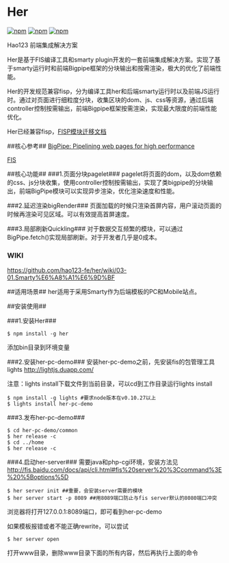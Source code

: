 Her
===
[![npm](https://img.shields.io/npm/v/her.svg?style=flat-square)](https://www.npmjs.com/package/her)
[![npm](https://img.shields.io/npm/dm/her.svg?style=flat-square)](https://www.npmjs.com/package/her)
[![npm](https://img.shields.io/npm/l/her.svg?style=flat-square)](https://www.npmjs.com/package/her)

Hao123 前端集成解决方案

Her是基于FIS编译工具和smarty plugin开发的一套前端集成解决方案。实现了基于smarty运行时和前端Bigpipe框架的分块输出和按需渲染，极大的优化了前端性能。

Her的开发规范兼容fisp，分为编译工具her和后端smarty运行时以及前端JS运行时。通过对页面进行细粒度分块，收集区块的dom、js、css等资源，通过后端controller控制按需输出，前端Bigpipe框架按需渲染，实现最大限度的前端性能优化。

Her已经兼容fisp，[FISP模块迁移文档](https://github.com/hao123-dev/her-preprocessor-fispadaptor)

##核心参考##
[BigPipe: Pipelining web pages for high performance](https://www.facebook.com/notes/facebook-engineering/bigpipe-pipelining-web-pages-for-high-performance/389414033919)

[FIS](http://fis.baidu.com/)

##核心功能##
###1.页面分块pagelet###
pagelet将页面的dom，以及dom依赖的css、js分块收集，使用controller控制按需输出，实现了类bigpipe的分块输出，前端BigPipe模块可以实现异步渲染，优化渲染速度和性能。

###2.延迟渲染bigRender###
页面加载的时候只渲染首屏内容，用户滚动页面的时候再渲染可见区域。可以有效提高首屏速度。

###3.局部刷新Quickling###
对于数据交互频繁的模块，可以通过BigPipe.fetch()实现局部刷新。对于开发者几乎是0成本。
### WIKI ###
https://github.com/hao123-fe/her/wiki/03-01.Smarty%E6%A8%A1%E6%9D%BF

##适用场景##
her适用于采用Smarty作为后端模板的PC和Mobile站点。

##安装使用##

###1.安装Her###
```
$ npm install -g her
```
添加bin目录到环境变量

###2.安装her-pc-demo###
安装her-pc-demo之前，先安装fis的包管理工具lights http://lightjs.duapp.com/

注意：lights install下载文件到当前目录，可以cd到工作目录运行lights install

```
$ npm install -g lights #要求node版本在v0.10.27以上
$ lights install her-pc-demo
```

<!--
因为her-pc-demo涉及到后端运行时部分，目前正在努力开源中。

目前仅提供百度内部访问，地址 http://fe.qch.me/store/her-pc-demo.zip

下载后解压即可~
-->

###3.发布her-pc-demo###
```
$ cd her-pc-demo/common
$ her release -c
$ cd ../home
$ her release -c
```

###4.启动her-server###
需要java和php-cgi环境，安装方法见 http://fis.baidu.com/docs/api/cli.html#fis%20server%20%3Ccommand%3E%20%5Boptions%5D
```
$ her server init ##重要，会安装server需要的模块
$ her server start -p 8089 ##用8089端口防止与fis server默认的8080端口冲突
```
浏览器将打开127.0.0.1:8089端口，即可看到her-pc-demo

如果模板报错或者不能正确rewrite，可以尝试 
```
$ her server open
```
打开www目录，删除www目录下面的所有内容，然后再执行上面的命令
